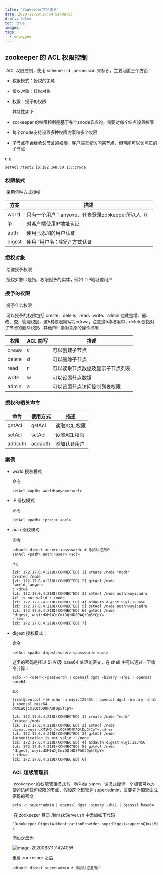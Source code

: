 ```yaml
---
title: "Zookeeper学习笔记"
date: 2020-12-20T17:54:51+08:00
draft: false
toc: true
images:
tags: 
  - untagged
---
```



## zookeeper 的 ACL 权限控制

​       ACL 权限控制，使用 scheme : id : permission 来标识，主要涵盖三个方面：

* 权限模式：授权的策略

* 授权对象：授权对象

* 权限：授予的权限

  其特性如下：

* zookeeper 的权限控制是基于每个znode节点的，需要对每个结点设置权限

* 每个znode支持设置多种权限方案和多个权限

* 子节点不会继承父节点的权限，客户端无权访问某节点，但可能可以访问它的子节点

e.g.

```shell
setAcl /test2 ip:192.168.60.130:crwda 
```



### 权限模式

​          采用何种方式授权

| 方案   | 描述                                              |
| ------ | ------------------------------------------------- |
| world  | 只有一个用户：anyone，代表登录zookeeper所以人（） |
| ip     | 对客户端使用IP地址认证                            |
| auth   | 使用已添加的用户认证                              |
| digest | 使用 ”用户名：密码“ 方式认证                      |



### 授权对象

​	给谁授予权限

​	授权对象ID是指，权限赋予的实体，例如：IP地址或用户



### 授予的权限

​	授予什么权限

​	可以授予的权限包括 create、delete、read、write、admin 也就是增、删、改、查、管理权限，这5种权限简写为cdrwa，注意这5种权限中，delete是指对子节点的删除权限、其他四种指对自身的操作权限

| 权限   | ACL 简写 | 描述                             |
| ------ | -------- | -------------------------------- |
| create | c        | 可以创建子节点                   |
| delete | d        | 可以删除子节点                   |
| read   | r        | 可以读取节点数据及显示子节点列表 |
| write  | w        | 可以设置节点数据                 |
| admin  | a        | 可以设置节点访问控制列表权限     |



### 授权的相关命令

| 命令   | 使用方式     | 描述 |
| ------ | ------------ | ---- |
| getAcl | getAcl<path> | 读取ACL.权限 |
| setAcl | setAcl<path><acl> |设置ACL权限|
| addauth | addauth<scheme><auth> | 添加认证用户 |



### 案例

* world 授权模式

  命令

  ```shel
  setAcl <apth> world:anyone:<acl>
  ```



* IP 授权模式

  命令

  ```shell
  setAcl <path> ip:<ip>:<acl>
  ```



* auth 授权模式

  命令

  ```shell
  addauth digest <user>:<password> # 添加认证用户
  setAcl <path> auth:<user>:<acl>
  ```

  e.g.

  ```shell
  [zk: 172.17.0.4:2181(CONNECTED) 1] create /node "node"
  Created /node
  [zk: 172.17.0.4:2181(CONNECTED) 2] getAcl /node
  'world,'anyone
  : cdrwa
  [zk: 172.17.0.4:2181(CONNECTED) 3] setAcl /node auth:wuyi:adra
  Acl is not valid : /node
  [zk: 172.17.0.4:2181(CONNECTED) 4] addauth digest wuyi:123456
  [zk: 172.17.0.4:2181(CONNECTED) 5] setAcl /node auth:wuyi:adra
  [zk: 172.17.0.4:2181(CONNECTED) 6] getAcl /node
  'digest,'wuyi:dXM1WQjCmiOQtOD8PAQtDp5fCpY=
  : dra
  [zk: 172.17.0.4:2181(CONNECTED) 7] 
  ```



* digest 授权模式：

  命令

  ```shell
  setAcl <path> digest:<user>:<password>:<acl>
  ```

  这里的密码是经过 SHA1及 base64 处理的密文，在 shell 中可以通过一下命令计算：

  ```shell
  echo -n <user>:<password> | openssl dgst -binary -sha1 | openssl base64
  ```

  e.g.

  ```shell
  [root@centos7 ~]# echo -n wuyi:123456 | openssl dgst -binary -sha1 | openssl base64
  dXM1WQjCmiOQtOD8PAQtDp5fCpY=
  ```

  ```shell
  [zk: 172.17.0.4:2181(CONNECTED) 1] create /node "node"
  Created /node
  [zk: 172.17.0.4:2181(CONNECTED) 2] setAcl /node digest:wuyi:dXM1WQjCmiOQtOD8PAQtDp5fCpY=:cdrwa
  [zk: 172.17.0.4:2181(CONNECTED) 3] getAcl /node
  Authentication is not valid : /node
  [zk: 172.17.0.4:2181(CONNECTED) 4] addauth digest wuyi:123456
  [zk: 172.17.0.4:2181(CONNECTED) 5] getAcl /node
  'digest,'wuyi:dXM1WQjCmiOQtOD8PAQtDp5fCpY=
  : cdrwa
  [zk: 172.17.0.4:2181(CONNECTED) 6] 
  ```

  

  ### ACL 超级管理员

  ​	zookeeper  的权限管理模式有一种叫做 super，该模式提供一个超管可以方便的访问任何权限的节点，假设这个超管是 super:admin，需要先为超管生成密码的密文

  ```shell
  echo -n super:admin | openssl dgst -binary -sha1 | openssl base64
  ```

  ​	在 zookeeper 目录 /bin/zkServer.sh 中添加如下代码

  ```shell
  "Dzookeeper.DigestAuthenticationProvider.superDigest=super:xQJmxLMiHGwaqBvst5y6rkB6HQs=" \
  ```

   添加之后为

  ![image-20200831101424059](https://s2.loli.net/2022/04/10/E64NWqnwzLbTrRP.png)

  重启 zookeeper 之后

  ```shell
  addauth digest super:admin # 添加认证用用户
  ```

  



